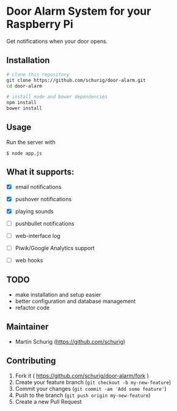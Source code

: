 # Door Alarm System for your Raspberry Pi

Get notifications when your door opens.

## Installation

```bash
# clone this repository
git clone https://github.com/schurig/door-alarm.git
cd door-alarm

# install node and bower dependencies
npm install
bower install
```


## Usage

Run the server with

    $ node app.js


## What it supports:

- [x] email notifications
- [x] pushover notifications
- [x] playing sounds
- [ ] pushbullet notifications
- [ ] web-interface log
- [ ] Piwik/Google Analytics support
- [ ] web hooks


## TODO

* make installation and setup easier
* better configuration and database management
* refactor code


## Maintainer

* Martin Schurig (https://github.com/schurig)


## Contributing

1. Fork it ( https://github.com/schurig/door-alarm/fork )
2. Create your feature branch (`git checkout -b my-new-feature`)
3. Commit your changes (`git commit -am 'Add some feature'`)
4. Push to the branch (`git push origin my-new-feature`)
5. Create a new Pull Request